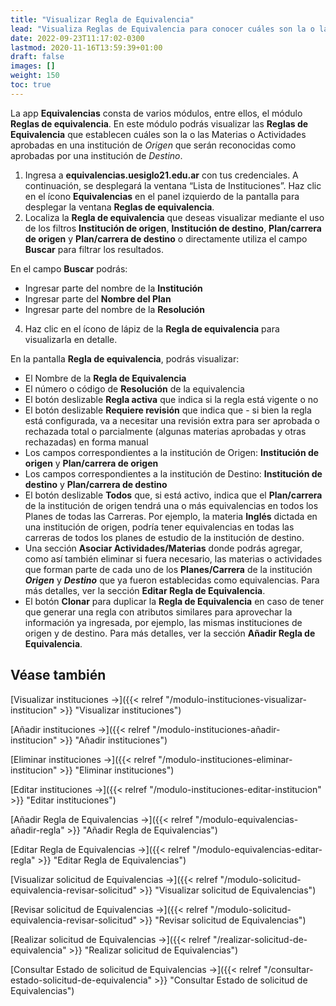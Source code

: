 ```yaml
---
title: "Visualizar Regla de Equivalencia"
lead: "Visualiza Reglas de Equivalencia para conocer cuáles son la o las Materias o Actividades aprobadas en una institución de Origen que serán reconocidas como aprobadas por una institución de Destino."
date: 2022-09-23T11:17:02-0300
lastmod: 2020-11-16T13:59:39+01:00
draft: false
images: []
weight: 150
toc: true
---
```

La app **Equivalencias** consta de varios módulos, entre ellos, el módulo **Reglas de equivalencia**. En este módulo podrás visualizar las **Reglas de Equivalencia** que establecen cuáles son la o las Materias o Actividades aprobadas en una institución de _Origen_ que serán reconocidas como aprobadas por una institución de _Destino_.

1. Ingresa a **equivalencias.uesiglo21.edu.ar** con tus credenciales. A continuación, se desplegará la ventana “Lista de Instituciones”. Haz clic en el ícono **Equivalencias** en el panel izquierdo de la pantalla para desplegar la ventana **Reglas de equivalencia**.
2. Localiza la **Regla de equivalencia** que deseas visualizar mediante el uso de los filtros **Institución de origen**, **Institución de destino**, **Plan/carrera de origen** y **Plan/carrera de destino** o directamente utiliza el campo **Buscar** para filtrar los resultados.

En el campo **Buscar** podrás:
 - Ingresar parte del nombre de la **Institución**
 - Ingresar parte del **Nombre del Plan**
 - Ingresar parte del nombre de la **Resolución**

4. Haz clic en el ícono de lápiz de la **Regla de equivalencia** para visualizarla en detalle.

En la pantalla **Regla de equivalencia**, podrás visualizar:
 - El Nombre de la **Regla de Equivalencia**
 - El número o código de **Resolución** de la equivalencia
 - El botón deslizable **Regla activa** que indica si la regla está vigente o no
 - El botón deslizable **Requiere revisión** que indica que - si bien la regla está configurada, va a necesitar una revisión extra para ser aprobada o rechazada total o parcialmente (algunas materias aprobadas y otras rechazadas) en forma manual
 - Los campos correspondientes a la institución de Origen: **Institución de origen** y **Plan/carrera de origen**
 - Los campos correspondientes a la institución de Destino: **Institución de destino** y **Plan/carrera de destino**
 - El botón deslizable **Todos** que, si está activo, indica que el **Plan/carrera** de la institución de origen tendrá una o más equivalencias en todos los Planes de todas las Carreras. Por ejemplo, la materia **Inglés** dictada en una institución de origen, podría tener equivalencias en todas las carreras de todos los planes de estudio de la institución de destino.
 - Una sección **Asociar Actividades/Materias** donde podrás agregar, como así también eliminar si fuera necesario, las materias o actividades que forman parte de cada uno de los **Planes/Carrera** de la institución **_Origen_** y **_Destino_** que ya fueron establecidas como equivalencias. Para más detalles, ver la sección **Editar Regla de Equivalencia**.
 - El botón **Clonar** para duplicar la **Regla de Equivalencia** en caso de tener que generar una regla con atributos similares para aprovechar la información ya ingresada, por ejemplo, las mismas instituciones de origen y de destino. Para más detalles, ver la sección **Añadir Regla de Equivalencia**.

## Véase también
[Visualizar instituciones →]({{< relref "/modulo-instituciones-visualizar-institucion" >}} "Visualizar instituciones")

[Añadir instituciones →]({{< relref "/modulo-instituciones-añadir-institucion" >}} "Añadir instituciones")

[Eliminar instituciones →]({{< relref "/modulo-instituciones-eliminar-institucion" >}} "Eliminar instituciones")

[Editar instituciones →]({{< relref "/modulo-instituciones-editar-institucion" >}} "Editar instituciones")

[Añadir Regla de Equivalencias →]({{< relref "/modulo-equivalencias-añadir-regla" >}} "Añadir Regla de Equivalencias")

[Editar Regla de Equivalencias →]({{< relref "/modulo-equivalencias-editar-regla" >}} "Editar Regla de Equivalencias")

[Visualizar solicitud de Equivalencias →]({{< relref "/modulo-solicitud-equivalencia-revisar-solicitud" >}} "Visualizar solicitud de Equivalencias")

[Revisar solicitud de Equivalencias →]({{< relref "/modulo-solicitud-equivalencia-revisar-solicitud" >}} "Revisar solicitud de Equivalencias")

[Realizar solicitud de Equivalencias →]({{< relref "/realizar-solicitud-de-equivalencia" >}} "Realizar solicitud de Equivalencias")

[Consultar Estado de solicitud de Equivalencias →]({{< relref "/consultar-estado-solicitud-de-equivalencia" >}} "Consultar Estado de solicitud de Equivalencias")